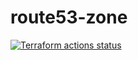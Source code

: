 # route53-zone

[![Terraform actions status](https://github.com/techservicesillinois/terraform-aws-route53-zone/workflows/terraform/badge.svg)](https://github.com/techservicesillinois/terraform-aws-route53-zone/actions)

<!--
# PUT MODULE NAME HERE (drop the terraform-aws)

# Change REPO to name of the repo
[![Build Status](https://drone.techservices.illinois.edu/api/badges/techservicesillinois/REPO/status.svg)](https://drone.techservices.illinois.edu/techservicesillinois/REPO)

# TODO ADD DESCRIPTION HERE

Example Usage
-----------------

# DELETE THIS SECTION IF PUBLISHING TO THE TERRAFORM REGISTERY

# TODO ADD EXAMPLES HERE

Argument Reference
-----------------

# DELETE THIS SECTION IF PUBLISHING TO THE TERRAFORM REGISTERY

* `REQUIRED_ARGUMENT` - (Required) DESCRIPTION.

* `OPTIONAL_ARGUMENT` - (Optional) DESCRIPTION.

Attributes Reference
--------------------

# DELETE THIS SECTION IF PUBLISHING TO THE TERRAFORM REGISTERY

* `ATTRIBUTES` – DESCRIPTION.
-->
